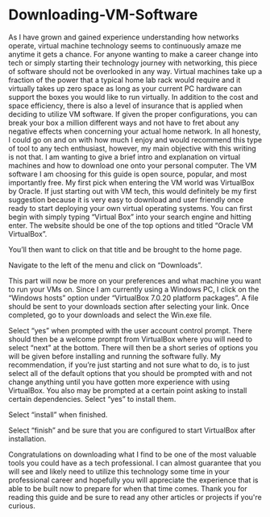 # Downloading-VM-Software
As I have grown and gained experience understanding how networks operate, virtual machine technology seems to continuously amaze me anytime it gets a chance. For anyone wanting to make a career change into tech or simply starting their technology journey with networking, this piece of software should not be overlooked in any way. 
Virtual machines take up a fraction of the power that a typical home lab rack would require and it virtually takes up zero space as long as your current PC hardware can support the boxes you would like to run virtually. In addition to the cost and space efficiency, there is also a level of insurance that is applied when deciding to utilize VM software. If given the proper configurations, you can break your box a million different ways and not have to fret about any negative effects when concerning your actual home network. 
In all honesty, I could go on and on with how much I enjoy and would recommend this type of tool to any tech enthusiast, however, my main objective with this writing is not that. I am wanting to give a brief intro and explanation on virtual machines and how to download one onto your personal computer. 
The VM software I am choosing for this guide is open source, popular, and most importantly free. 
My first pick when entering the VM world was VirtualBox by Oracle. If just starting out with VM tech, this would definitely be my first suggestion because it is very easy to download and user friendly once ready to start deploying your own virtual operating systems. 
You can first begin with simply typing “Virtual Box” into your search engine and hitting enter. The website should be one of the top options and titled “Oracle VM VirtualBox”.

You’ll then want to click on that title and be brought to the home page.

Navigate to the left of the menu and click on “Downloads”.

This part will now be more on your preferences and what machine you want to run your VMs on. Since I am currently using a Windows PC, I click on the “Windows hosts” option under “VirtualBox 7.0.20 platform packages”. A file should be sent to your downloads section after selecting your link. Once completed, go to your downloads and select the Win.exe file. 

Select “yes” when prompted with the user account control prompt. There should then be a welcome prompt from VirtualBox where you will need to select “next” at the bottom. There will then be a short series of options you will be given before installing and running the software fully. My recommendation, if you’re just starting and not sure what to do, is to just select all of the default options that you should be prompted with and not change anything until you have gotten more experience with using VirtualBox. You also may be prompted at a certain point asking to install certain dependencies. Select “yes” to install them.

Select “install” when finished.

Select “finish” and be sure that you are configured to start VirtualBox after installation.

Congratulations on downloading what I find to be one of the most valuable tools you could have as a tech professional. I can almost guarantee that you will see and likely need to utilize this technology some time in your professional career and hopefully you will appreciate the experience that is able to be built now to prepare for when that time comes. 
Thank you for reading this guide and be sure to read any other articles or projects if you're curious.

